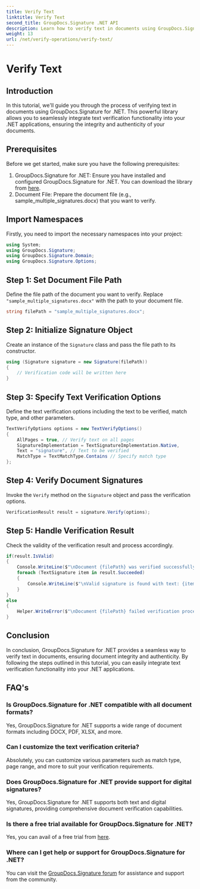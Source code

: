 ```yaml
---
title: Verify Text
linktitle: Verify Text
second_title: GroupDocs.Signature .NET API
description: Learn how to verify text in documents using GroupDocs.Signature for .NET. Follow our step-by-step tutorial for seamless integration.
weight: 13
url: /net/verify-operations/verify-text/
---
```


# Verify Text

## Introduction
In this tutorial, we'll guide you through the process of verifying text in documents using GroupDocs.Signature for .NET. This powerful library allows you to seamlessly integrate text verification functionality into your .NET applications, ensuring the integrity and authenticity of your documents.
## Prerequisites
Before we get started, make sure you have the following prerequisites:
1. GroupDocs.Signature for .NET: Ensure you have installed and configured GroupDocs.Signature for .NET. You can download the library from [here](https://releases.groupdocs.com/signature/net/).
2. Document File: Prepare the document file (e.g., sample_multiple_signatures.docx) that you want to verify.

## Import Namespaces
Firstly, you need to import the necessary namespaces into your project:
```csharp
using System;
using GroupDocs.Signature;
using GroupDocs.Signature.Domain;
using GroupDocs.Signature.Options;
```
## Step 1: Set Document File Path
Define the file path of the document you want to verify. Replace `"sample_multiple_signatures.docx"` with the path to your document file.
```csharp
string filePath = "sample_multiple_signatures.docx";
```
## Step 2: Initialize Signature Object
Create an instance of the `Signature` class and pass the file path to its constructor.
```csharp
using (Signature signature = new Signature(filePath))
{
    // Verification code will be written here
}
```
## Step 3: Specify Text Verification Options
Define the text verification options including the text to be verified, match type, and other parameters.
```csharp
TextVerifyOptions options = new TextVerifyOptions()
{
    AllPages = true, // Verify text on all pages
    SignatureImplementation = TextSignatureImplementation.Native,
    Text = "signature", // Text to be verified
    MatchType = TextMatchType.Contains // Specify match type
};
```
## Step 4: Verify Document Signatures
Invoke the `Verify` method on the `Signature` object and pass the verification options.
```csharp
VerificationResult result = signature.Verify(options);
```
## Step 5: Handle Verification Result
Check the validity of the verification result and process accordingly.
```csharp
if(result.IsValid)
{
    Console.WriteLine($"\nDocument {filePath} was verified successfully!");
    foreach (TextSignature item in result.Succeeded)
    {
        Console.WriteLine($"\nValid signature is found with text: {item.Text}");
    }
}
else
{
    Helper.WriteError($"\nDocument {filePath} failed verification process.");
}
```

## Conclusion
In conclusion, GroupDocs.Signature for .NET provides a seamless way to verify text in documents, ensuring document integrity and authenticity. By following the steps outlined in this tutorial, you can easily integrate text verification functionality into your .NET applications.
## FAQ's
### Is GroupDocs.Signature for .NET compatible with all document formats?
Yes, GroupDocs.Signature for .NET supports a wide range of document formats including DOCX, PDF, XLSX, and more.
### Can I customize the text verification criteria?
Absolutely, you can customize various parameters such as match type, page range, and more to suit your verification requirements.
### Does GroupDocs.Signature for .NET provide support for digital signatures?
Yes, GroupDocs.Signature for .NET supports both text and digital signatures, providing comprehensive document verification capabilities.
### Is there a free trial available for GroupDocs.Signature for .NET?
Yes, you can avail of a free trial from [here](https://releases.groupdocs.com/).
### Where can I get help or support for GroupDocs.Signature for .NET?
You can visit the [GroupDocs.Signature forum](https://forum.groupdocs.com/c/signature/13) for assistance and support from the community.
